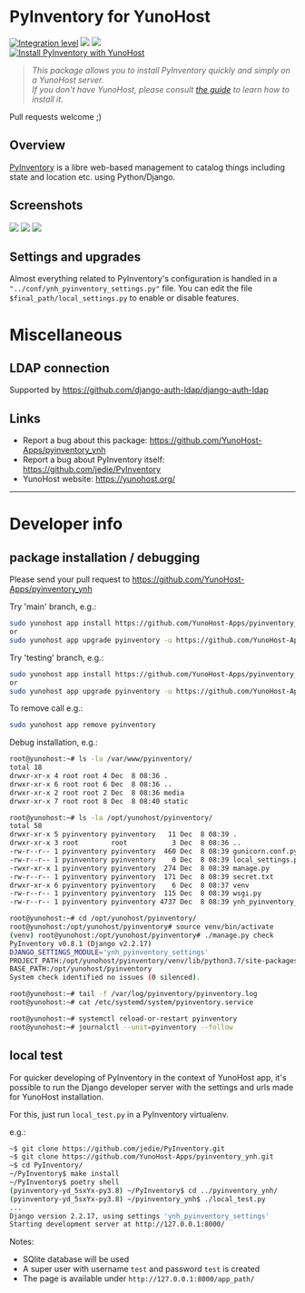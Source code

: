 # PyInventory for YunoHost

[![Integration level](https://dash.yunohost.org/integration/pyinventory.svg)](https://dash.yunohost.org/appci/app/pyinventory) ![](https://ci-apps.yunohost.org/ci/badges/pyinventory.status.svg) ![](https://ci-apps.yunohost.org/ci/badges/pyinventory.maintain.svg)  
[![Install PyInventory with YunoHost](https://install-app.yunohost.org/install-with-yunohost.png)](https://install-app.yunohost.org/?app=pyinventory)

> *This package allows you to install PyInventory quickly and simply on a YunoHost server.  
If you don't have YunoHost, please consult [the guide](https://yunohost.org/#/install) to learn how to install it.*

Pull requests welcome ;)

## Overview

[PyInventory](https://github.com/jedie/PyInventory) is a libre web-based management to catalog things including state and location etc. using Python/Django.

## Screenshots

![](https://raw.githubusercontent.com/jedie/jedie.github.io/master/screenshots/PyInventory/PyInventory%20v0.2.0%20screenshot%201.png)
![](https://raw.githubusercontent.com/jedie/jedie.github.io/master/screenshots/PyInventory/PyInventory%20v0.1.0%20screenshot%202.png)
![](https://raw.githubusercontent.com/jedie/jedie.github.io/master/screenshots/PyInventory/PyInventory%20v0.1.0%20screenshot%203.png)


## Settings and upgrades

Almost everything related to PyInventory's configuration is handled in a `"../conf/ynh_pyinventory_settings.py"` file.
You can edit the file `$final_path/local_settings.py` to enable or disable features.

# Miscellaneous

## LDAP connection

Supported by https://github.com/django-auth-ldap/django-auth-ldap

## Links

 * Report a bug about this package: https://github.com/YunoHost-Apps/pyinventory_ynh
 * Report a bug about PyInventory itself: https://github.com/jedie/PyInventory
 * YunoHost website: https://yunohost.org/

---

# Developer info

## package installation / debugging

Please send your pull request to https://github.com/YunoHost-Apps/pyinventory_ynh

Try 'main' branch, e.g.:
```bash
sudo yunohost app install https://github.com/YunoHost-Apps/pyinventory_ynh/tree/master --debug
or
sudo yunohost app upgrade pyinventory -u https://github.com/YunoHost-Apps/pyinventory_ynh/tree/master --debug
```

Try 'testing' branch, e.g.:
```bash
sudo yunohost app install https://github.com/YunoHost-Apps/pyinventory_ynh/tree/testing --debug
or
sudo yunohost app upgrade pyinventory -u https://github.com/YunoHost-Apps/pyinventory_ynh/tree/testing --debug
```

To remove call e.g.:
```bash
sudo yunohost app remove pyinventory
```

Debug installation, e.g.:
```bash
root@yunohost:~# ls -la /var/www/pyinventory/
total 18
drwxr-xr-x 4 root root 4 Dec  8 08:36 .
drwxr-xr-x 6 root root 6 Dec  8 08:36 ..
drwxr-xr-x 2 root root 2 Dec  8 08:36 media
drwxr-xr-x 7 root root 8 Dec  8 08:40 static

root@yunohost:~# ls -la /opt/yunohost/pyinventory/
total 58
drwxr-xr-x 5 pyinventory pyinventory   11 Dec  8 08:39 .
drwxr-xr-x 3 root        root           3 Dec  8 08:36 ..
-rw-r--r-- 1 pyinventory pyinventory  460 Dec  8 08:39 gunicorn.conf.py
-rw-r--r-- 1 pyinventory pyinventory    0 Dec  8 08:39 local_settings.py
-rwxr-xr-x 1 pyinventory pyinventory  274 Dec  8 08:39 manage.py
-rw-r--r-- 1 pyinventory pyinventory  171 Dec  8 08:39 secret.txt
drwxr-xr-x 6 pyinventory pyinventory    6 Dec  8 08:37 venv
-rw-r--r-- 1 pyinventory pyinventory  115 Dec  8 08:39 wsgi.py
-rw-r--r-- 1 pyinventory pyinventory 4737 Dec  8 08:39 ynh_pyinventory_settings.py

root@yunohost:~# cd /opt/yunohost/pyinventory/
root@yunohost:/opt/yunohost/pyinventory# source venv/bin/activate
(venv) root@yunohost:/opt/yunohost/pyinventory# ./manage.py check
PyInventory v0.8.1 (Django v2.2.17)
DJANGO_SETTINGS_MODULE='ynh_pyinventory_settings'
PROJECT_PATH:/opt/yunohost/pyinventory/venv/lib/python3.7/site-packages
BASE_PATH:/opt/yunohost/pyinventory
System check identified no issues (0 silenced).

root@yunohost:~# tail -f /var/log/pyinventory/pyinventory.log
root@yunohost:~# cat /etc/systemd/system/pyinventory.service

root@yunohost:~# systemctl reload-or-restart pyinventory
root@yunohost:~# journalctl --unit=pyinventory --follow
```

## local test

For quicker developing of PyInventory in the context of YunoHost app,
it's possible to run the Django developer server with the settings
and urls made for YunoHost installation.

For this, just run `local_test.py` in a PyInventory virtualenv. 

e.g.:
```bash
~$ git clone https://github.com/jedie/PyInventory.git
~$ git clone https://github.com/YunoHost-Apps/pyinventory_ynh.git
~$ cd PyInventory/
~/PyInventory$ make install
~/PyInventory$ poetry shell
(pyinventory-yd_5sxYx-py3.8) ~/PyInventory$ cd ../pyinventory_ynh/
(pyinventory-yd_5sxYx-py3.8) ~/pyinventory_ynh$ ./local_test.py
...
Django version 2.2.17, using settings 'ynh_pyinventory_settings'
Starting development server at http://127.0.0.1:8000/
```

Notes:

* SQlite database will be used
* A super user with username `test` and password `test` is created
* The page is available under `http://127.0.0.1:8000/app_path/`

